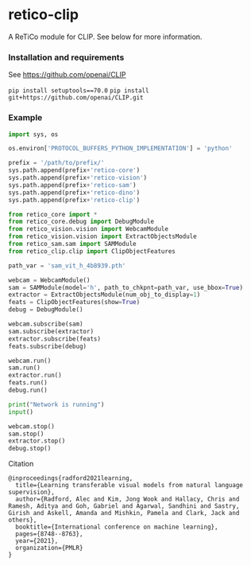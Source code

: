 # retico-clip
A ReTiCo module for CLIP. See below for more information.

### Installation and requirements

See https://github.com/openai/CLIP

`pip install setuptools==70.0`
`pip install git+https://github.com/openai/CLIP.git`

### Example
```python
import sys, os

os.environ['PROTOCOL_BUFFERS_PYTHON_IMPLEMENTATION'] = 'python'

prefix = '/path/to/prefix/'
sys.path.append(prefix+'retico-core')
sys.path.append(prefix+'retico-vision')
sys.path.append(prefix+'retico-sam')
sys.path.append(prefix+'retico-dino')
sys.path.append(prefix+'retico-clip')

from retico_core import *
from retico_core.debug import DebugModule
from retico_vision.vision import WebcamModule 
from retico_vision.vision import ExtractObjectsModule
from retico_sam.sam import SAMModule
from retico_clip.clip import ClipObjectFeatures

path_var = 'sam_vit_h_4b8939.pth'

webcam = WebcamModule()
sam = SAMModule(model='h', path_to_chkpnt=path_var, use_bbox=True)  
extractor = ExtractObjectsModule(num_obj_to_display=1)  
feats = ClipObjectFeatures(show=True)
debug = DebugModule()  

webcam.subscribe(sam)  
sam.subscribe(extractor)  
extractor.subscribe(feats)    
feats.subscribe(debug)

webcam.run()  
sam.run()  
extractor.run()  
feats.run()
debug.run()  

print("Network is running")
input()

webcam.stop()  
sam.stop()  
extractor.stop()   
debug.stop()  
```


Citation
```
@inproceedings{radford2021learning,
  title={Learning transferable visual models from natural language supervision},
  author={Radford, Alec and Kim, Jong Wook and Hallacy, Chris and Ramesh, Aditya and Goh, Gabriel and Agarwal, Sandhini and Sastry, Girish and Askell, Amanda and Mishkin, Pamela and Clark, Jack and others},
  booktitle={International conference on machine learning},
  pages={8748--8763},
  year={2021},
  organization={PMLR}
}
```

